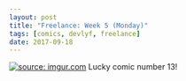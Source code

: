 ```yaml
---
layout: post
title: "Freelance: Week 5 (Monday)"
tags: [comics, devlyf, freelance]
date: 2017-09-18
---
```

<!-- #13 -->
[![](https://i.imgur.com/WJq9n6x.png "source: imgur.com")](https://i.imgur.com/WJq9n6x.png)
Lucky comic number 13!
